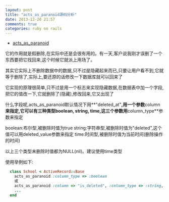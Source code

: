 ```yaml
---
layout: post
title: "acts_as_paranoid源码分析"
date: 2013-12-20 21:57
comments: true
categories: ruby on rails
---
```


+ [acts_as_paranoid](https://github.com/goncalossilva/acts_as_paranoid)

它的作用就是假删除,在实际中还是会很有用的。有一天,客户说我刚才误删了一个东西要把它找回来,这个时候它就派上用场了。

其实它实际上不删除数据中的数据,只不过是隐藏起来而已,只要让用户看不到,它就等于删除了,实际上,要还原的话修改一下数据库就可以回来了

它实现的原理很简单,只不过是用一个标志来实现隐藏数据,在数据表中加一个字段,把它的值改一下,它就删除了(隐藏),修改回来,它又出现了

什么字段呢,acts_as_paranoid默认情况下用**"deleted_at"**,用一个参数**column**来指定,它可以有三种类型boolean, string, time,这三个参数用**column_type**参数来指定

boolean:布尔型,被删除时值为true
string:字符串型,被删除时值为"deleted",这个值可以用deleted_value参数来指定
time:时间型,被删除时值为当前时间(删除操作的时间)

以上三个类型未删除时值都为NULL(nil)。建议使用time类型

使用举例如下:

``` ruby
  class School < ActiveRecord::Base
    acts_as_paranoid :column_type => :boolean
    或
    acts_as_paranoid :column => "is_deleted", :column_type => :string, :deleted_value => "deleted"
    ...
  end
```



